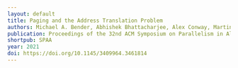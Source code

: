 ```yaml
---
layout: default
title: Paging and the Address Translation Problem
authors: Michael A. Bender, Abhishek Bhattacharjee, Alex Conway, Martin Farach-Colton, Rob Johnson, Sudarsun Kannan, William Kuszmaul, Nirjhar Mukherjee, Donald E. Porter, Guido Tagliavini, Janet Vorobyeva, Evan West
publication: Proceedings of the 32nd ACM Symposium on Parallelism in Algorithms and Architectures (SPAA) 
shortpub: SPAA
year: 2021
doi: https://doi.org/10.1145/3409964.3461814
---
```

